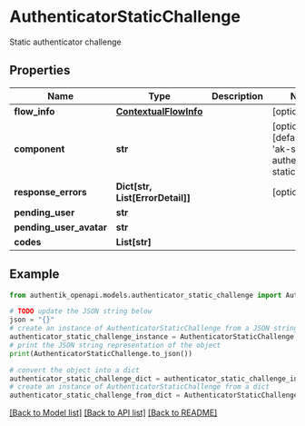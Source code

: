 # AuthenticatorStaticChallenge

Static authenticator challenge

## Properties

Name | Type | Description | Notes
------------ | ------------- | ------------- | -------------
**flow_info** | [**ContextualFlowInfo**](ContextualFlowInfo.md) |  | [optional] 
**component** | **str** |  | [optional] [default to 'ak-stage-authenticator-static']
**response_errors** | **Dict[str, List[ErrorDetail]]** |  | [optional] 
**pending_user** | **str** |  | 
**pending_user_avatar** | **str** |  | 
**codes** | **List[str]** |  | 

## Example

```python
from authentik_openapi.models.authenticator_static_challenge import AuthenticatorStaticChallenge

# TODO update the JSON string below
json = "{}"
# create an instance of AuthenticatorStaticChallenge from a JSON string
authenticator_static_challenge_instance = AuthenticatorStaticChallenge.from_json(json)
# print the JSON string representation of the object
print(AuthenticatorStaticChallenge.to_json())

# convert the object into a dict
authenticator_static_challenge_dict = authenticator_static_challenge_instance.to_dict()
# create an instance of AuthenticatorStaticChallenge from a dict
authenticator_static_challenge_from_dict = AuthenticatorStaticChallenge.from_dict(authenticator_static_challenge_dict)
```
[[Back to Model list]](../README.md#documentation-for-models) [[Back to API list]](../README.md#documentation-for-api-endpoints) [[Back to README]](../README.md)


